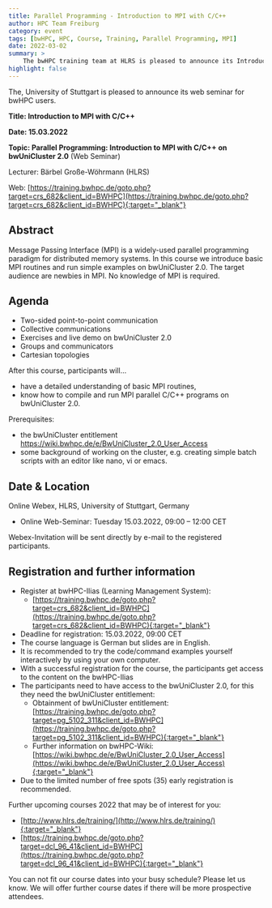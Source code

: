 ```yaml
---
title: Parallel Programming - Introduction to MPI with C/C++
author: HPC Team Freiburg
category: event
tags: [bwHPC, HPC, Course, Training, Parallel Programming, MPI]
date: 2022-03-02
summary: >
    The bwHPC training team at HLRS is pleased to announce its Introduction to MPI with C/C++ web seminar for bwHPC users on 15.03.2022.
highlight: false
---
```


The, University of Stuttgart is pleased to announce its web seminar for bwHPC users.

**Title: Introduction to MPI with C/C++**

**Date: 15.03.2022**

**Topic: Parallel Programming: Introduction to MPI with C/C++ on bwUniCluster 2.0** (Web Seminar)

Lecturer: Bärbel Große-Wöhrmann (HLRS)

Web: [https://training.bwhpc.de/goto.php?target=crs_682&client_id=BWHPC](https://training.bwhpc.de/goto.php?target=crs_682&client_id=BWHPC){:target="_blank"}

## Abstract

Message Passing Interface (MPI) is a widely-used parallel programming paradigm for distributed memory systems.
In this course we introduce basic MPI routines and run simple examples on bwUniCluster 2.0.
The target audience are newbies in MPI.
No knowledge of MPI is required.

## Agenda

- Two-sided point-to-point communication
- Collective communications
- Exercises and live demo on bwUniCluster 2.0
- Groups and communicators
- Cartesian topologies

After this course, participants will...
- have a detailed understanding of basic MPI routines,
- know how to compile and run MPI parallel C/C++ programs on bwUniCluster 2.0.

Prerequisites:
- the bwUniCluster entitlement https://wiki.bwhpc.de/e/BwUniCluster_2.0_User_Access
- some background of working on the cluster, e.g. creating simple batch scripts with an editor like nano, vi or emacs.

## Date & Location

Online Webex, HLRS, University of Stuttgart, Germany
- Online Web-Seminar: Tuesday 15.03.2022, 09:00 – 12:00 CET

Webex-Invitation will be sent directly by e-mail to the registered participants.

## Registration and further information

- Register at bwHPC-Ilias (Learning Management System):
    - [https://training.bwhpc.de/goto.php?target=crs_682&client_id=BWHPC](https://training.bwhpc.de/goto.php?target=crs_682&client_id=BWHPC){:target="_blank"}
- Deadline for registration: 15.03.2022, 09:00 CET
- The course language is German but slides are in English. 
- It is recommended to try the code/command examples yourself interactively by using your own computer.
- With a successful registration for the course, the participants get access to the content on the bwHPC-Ilias 
- The participants need to have access to the bwUniCluster 2.0, for this they need the bwUniCluster entitlement:
    - Obtainment of bwUniCluster entitlement:
    [https://training.bwhpc.de/goto.php?target=pg_5102_311&client_id=BWHPC](https://training.bwhpc.de/goto.php?target=pg_5102_311&client_id=BWHPC){:target="_blank"}
    - Further information on bwHPC-Wiki: [https://wiki.bwhpc.de/e/BwUniCluster_2.0_User_Access](https://wiki.bwhpc.de/e/BwUniCluster_2.0_User_Access){:target="_blank"}
- Due to the limited number of free spots (35) early registration is recommended.

Further upcoming courses 2022 that may be of interest for you:
- [http://www.hlrs.de/training/](http://www.hlrs.de/training/){:target="_blank"}
- [https://training.bwhpc.de/goto.php?target=dcl_96_41&client_id=BWHPC](https://training.bwhpc.de/goto.php?target=dcl_96_41&client_id=BWHPC){:target="_blank"}

You can not fit our course dates into your busy schedule? Please let us know.
We will offer further course dates if there will be more prospective attendees.
